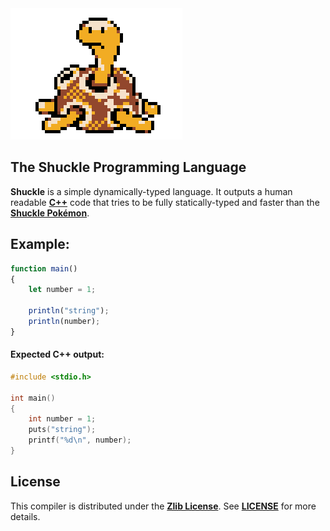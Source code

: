 <img src="media/shuckle.gif">

## The Shuckle Programming Language
**Shuckle** is a simple dynamically-typed language. It outputs a human readable [**C++**](https://en.wikipedia.org/wiki/C%2B%2B) code that tries to be fully statically-typed and faster than the [**Shuckle Pokémon**](https://www.pokemon.com/us/pokedex/shuckle).

## Example:
```js
function main()
{
    let number = 1;

    println("string");
    println(number);
}
```

#### Expected C++ output:
```cpp
#include <stdio.h>

int main()
{
    int number = 1;
    puts("string");
    printf("%d\n", number);
}
```

## License
This compiler is distributed under the [**Zlib License**](https://opensource.org/licenses/Zlib). See [**LICENSE**](https://github.com/ryaangu/shuckle/blob/main/LICENSE) for more details.